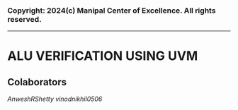### Copyright: 2024(c) Manipal Center of Excellence. All rights reserved.
--------------------------------------------------------------------------
# ALU VERIFICATION USING UVM 
## Colaborators
_AnweshRShetty_
_vinodnikhil0506_
